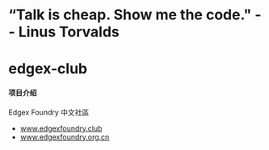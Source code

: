 # “Talk is cheap. Show me the code."  -- Linus Torvalds

# edgex-club

#### 项目介绍
Edgex Foundry 中文社區
- www.edgexfoundry.club
- www.edgexfoundry.org.cn
